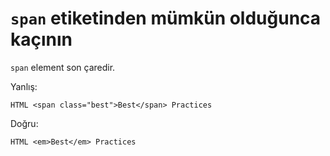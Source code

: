 # `span` etiketinden mümkün olduğunca kaçının

`span` element son çaredir.

Yanlış:

    HTML <span class="best">Best</span> Practices

Doğru:

    HTML <em>Best</em> Practices
